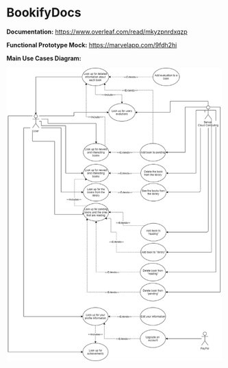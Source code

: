 # BookifyDocs

**Documentation:** https://www.overleaf.com/read/mkyzpnrdxqzp

**Functional Prototype Mock:**  https://marvelapp.com/9fdh2hi

**Main Use Cases Diagram:**

![Main Use Cases Diagram](https://github.com/BookifyUdL/BookifyDocs/blob/master/Main%20Use%20Cases.png)
